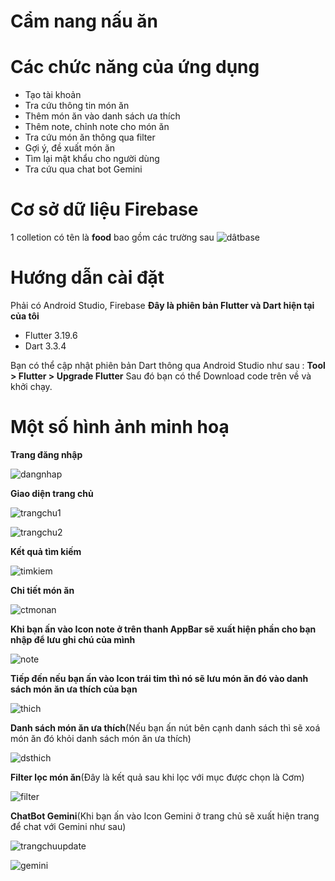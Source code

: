 # Cẩm nang nấu ăn
# Các chức năng của ứng dụng
- Tạo tài khoản
- Tra cứu thông tin món ăn
- Thêm món ăn vào danh sách ưa thích
- Thêm note, chỉnh note cho món ăn
- Tra cứu món ăn thông qua filter
- Gợi ý, đề xuất món ăn 
- Tìm lại mật khẩu cho người dùng
- Tra cứu qua chat bot Gemini
# Cơ sở dữ liệu Firebase
 1 colletion có tên là **food** bao gồm các trường sau
![dâtbase]([gs://camnangnauan-edaf6.appspot.com/database.png](https://firebasestorage.googleapis.com/v0/b/camnangnauan-edaf6.appspot.com/o/database.png?alt=media&token=67f21ee4-5537-4736-b4f5-1fec9a85cf4b))
# Hướng dẫn cài đặt
Phải có Android Studio, Firebase
**Đây là phiên bản Flutter và Dart hiện tại của tôi**
- Flutter 3.19.6  
- Dart 3.3.4 

Bạn có thể cập nhật phiên bản Dart thông qua Android Studio như sau : **Tool > Flutter > Upgrade Flutter**
Sau đó bạn có thể Download code trên về và khởi chạy.
# Một số hình ảnh minh hoạ
**Trang đăng nhập**

![dangnhap](https://firebasestorage.googleapis.com/v0/b/camnangnauan-edaf6.appspot.com/o/dangnhap.png?alt=media&token=825944ae-4687-4c53-8493-cc8c2a42ed3c)

**Giao diện trang chủ**

![trangchu1](https://firebasestorage.googleapis.com/v0/b/camnangnauan-edaf6.appspot.com/o/trangchu1.png?alt=media&token=8fdf344f-52a0-401c-b3e0-474ee72ae8e1)

![trangchu2](https://firebasestorage.googleapis.com/v0/b/camnangnauan-edaf6.appspot.com/o/trangchu2.png?alt=media&token=8405cae6-4345-479e-8e1a-6327784236ec)

**Kết quả tìm kiếm**

![timkiem](https://firebasestorage.googleapis.com/v0/b/camnangnauan-edaf6.appspot.com/o/timkiem.png?alt=media&token=529e026a-9fe2-46dc-85c4-b6306f157a36)

**Chi tiết món ăn**

![ctmonan](https://firebasestorage.googleapis.com/v0/b/camnangnauan-edaf6.appspot.com/o/chitietmonan.png?alt=media&token=6e3784f8-fbe0-4867-b1f0-fdb2a2bc424b)

**Khi bạn ấn vào Icon note ở trên thanh AppBar sẽ xuất hiện phần cho bạn nhập để lưu ghi chú của mình**

![note](https://firebasestorage.googleapis.com/v0/b/camnangnauan-edaf6.appspot.com/o/takenote.png?alt=media&token=45531aa1-d009-4d0f-9b02-e43bcb3dbe6c)

**Tiếp đến nếu bạn ấn vào Icon trái tim thì nó sẽ lưu món ăn đó vào danh sách món ăn ưa thích của bạn**

![thich](https://firebasestorage.googleapis.com/v0/b/camnangnauan-edaf6.appspot.com/o/thich.png?alt=media&token=07a59898-e296-4bac-8940-c864f79f76a0)

**Danh sách món ăn ưa thích**(Nếu bạn ấn nút bên cạnh danh sách thì sẽ xoá món ăn đó khỏi danh sách món ăn ưa thích)

![dsthich](https://firebasestorage.googleapis.com/v0/b/camnangnauan-edaf6.appspot.com/o/dsthich.png?alt=media&token=6b4dd416-bbff-4436-8579-abd4b6893f5d)

**Filter lọc món ăn**(Đây là kết quả sau khi lọc với mục được chọn là Cơm)

![filter](https://firebasestorage.googleapis.com/v0/b/camnangnauan-edaf6.appspot.com/o/filter.png?alt=media&token=1ebdcab5-b506-4d05-ba64-bd2dae039985)

**ChatBot Gemini**(Khi bạn ấn vào Icon Gemini ở trang chủ sẽ xuất hiện trang để chat với Gemini như sau)

![trangchuupdate](https://firebasestorage.googleapis.com/v0/b/camnangnauan-edaf6.appspot.com/o/trangchuupdate.png?alt=media&token=e00c26fc-2f8c-4f07-a1ae-c6e1587607f7)

![gemini](https://firebasestorage.googleapis.com/v0/b/camnangnauan-edaf6.appspot.com/o/gemini.png?alt=media&token=1ea10cc6-02e4-4216-a470-250138e73051)

